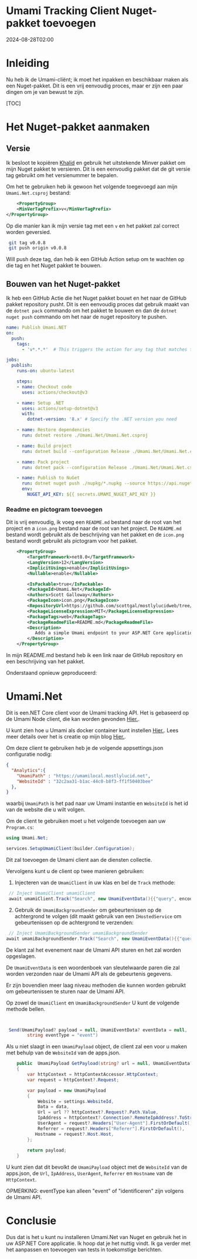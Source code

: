 # Umami Tracking Client Nuget-pakket toevoegen

<!--category-- ASP.NET, Umami, Nuget -->
<datetime class="hidden">2024-08-28T02:00</datetime>

# Inleiding

Nu heb ik de Umami-cliënt; ik moet het inpakken en beschikbaar maken als een Nuget-pakket. Dit is een vrij eenvoudig proces, maar er zijn een paar dingen om je van bewust te zijn.

[TOC]

# Het Nuget-pakket aanmaken

## Versie

Ik besloot te kopiëren [Khalid](https://khalidabuhakmeh.com/) en gebruik het uitstekende Minver pakket om mijn Nuget pakket te versieren. Dit is een eenvoudig pakket dat de git versie tag gebruikt om het versienummer te bepalen.

Om het te gebruiken heb ik gewoon het volgende toegevoegd aan mijn `Umami.Net.csproj` bestand:

```xml
    <PropertyGroup>
    <MinVerTagPrefix>v</MinVerTagPrefix>
</PropertyGroup>
```

Op die manier kan ik mijn versie tag met een `v` en het pakket zal correct worden geversied.

```bash
 git tag v0.0.8       
 git push origin v0.0.8

```

Will push deze tag, dan heb ik een GitHub Action setup om te wachten op die tag en het Nuget pakket te bouwen.

## Bouwen van het Nuget-pakket

Ik heb een GitHub Actie die het Nuget pakket bouwt en het naar de GitHub pakket repository pusht. Dit is een eenvoudig proces dat gebruik maakt van de `dotnet pack` commando om het pakket te bouwen en dan de `dotnet nuget push` commando om het naar de nuget repository te pushen.

```yaml
name: Publish Umami.NET
on:
  push:
    tags:
      - 'v*.*.*'  # This triggers the action for any tag that matches the pattern v1.0.0, v2.1.3, etc.

jobs:
  publish:
    runs-on: ubuntu-latest

    steps:
    - name: Checkout code
      uses: actions/checkout@v3

    - name: Setup .NET
      uses: actions/setup-dotnet@v3
      with:
        dotnet-version: '8.x' # Specify the .NET version you need

    - name: Restore dependencies
      run: dotnet restore ./Umami.Net/Umami.Net.csproj

    - name: Build project
      run: dotnet build --configuration Release ./Umami.Net/Umami.Net.csproj --no-restore

    - name: Pack project
      run: dotnet pack --configuration Release ./Umami.Net/Umami.Net.csproj --no-build --output ./nupkg

    - name: Publish to NuGet
      run: dotnet nuget push ./nupkg/*.nupkg --source https://api.nuget.org/v3/index.json --api-key ${{ secrets.UMAMI_NUGET_API_KEY }}
      env:
        NUGET_API_KEY: ${{ secrets.UMAMI_NUGET_API_KEY }}
```

### Readme en pictogram toevoegen

Dit is vrij eenvoudig, ik voeg een `README.md` bestand naar de root van het project en a `icon.png` bestand naar de root van het project. De `README.md` bestand wordt gebruikt als de beschrijving van het pakket en de `icon.png` bestand wordt gebruikt als pictogram voor het pakket.

```xml
    <PropertyGroup>
        <TargetFramework>net8.0</TargetFramework>
        <LangVersion>12</LangVersion>
        <ImplicitUsings>enable</ImplicitUsings>
        <Nullable>enable</Nullable>

        <IsPackable>true</IsPackable>
        <PackageId>Umami.Net</PackageId>
        <Authors>Scott Galloway</Authors>
        <PackageIcon>icon.png</PackageIcon>
        <RepositoryUrl>https://github.com/scottgal/mostlylucidweb/tree/main/Umami.Net</RepositoryUrl>
        <PackageLicenseExpression>MIT</PackageLicenseExpression>
        <PackageTags>web</PackageTags>
        <PackageReadmeFile>README.md</PackageReadmeFile>
        <Description>
           Adds a simple Umami endpoint to your ASP.NET Core application.
        </Description>
    </PropertyGroup>
```

In mijn README.md bestand heb ik een link naar de GitHub repository en een beschrijving van het pakket.

Onderstaand opnieuw geproduceerd:

# Umami.Net

Dit is een.NET Core client voor de Umami tracking API.
Het is gebaseerd op de Umami Node client, die kan worden gevonden [Hier.](https://github.com/umami-software/node).

U kunt zien hoe u Umami als docker container kunt instellen [Hier.](https://www.mostlylucid.net/blog/usingumamiforlocalanalytics).
Lees meer details over het is creatie op mijn blog [Hier.](https://www.mostlylucid.net/blog/addingumamitrackingclientfollowup).

Om deze client te gebruiken heb je de volgende appsettings.json configuratie nodig:

```json
{
  "Analytics":{
    "UmamiPath" : "https://umamilocal.mostlylucid.net",
    "WebsiteId" : "32c2aa31-b1ac-44c0-b8f3-ff1f50403bee"
  },
}
```

waarbij `UmamiPath` is het pad naar uw Umami instantie en `WebsiteId` is het id van de website die u wilt volgen.

Om de client te gebruiken moet u het volgende toevoegen aan uw `Program.cs`:

```csharp
using Umami.Net;

services.SetupUmamiClient(builder.Configuration);
```

Dit zal toevoegen de Umami client aan de diensten collectie.

Vervolgens kunt u de client op twee manieren gebruiken:

1. Injecteren van de `UmamiClient` in uw klas en bel de `Track` methode:

```csharp
 // Inject UmamiClient umamiClient
 await umamiClient.Track("Search", new UmamiEventData(){{"query", encodedQuery}});
```

2. Gebruik de `UmamiBackgroundSender` om gebeurtenissen op de achtergrond te volgen (dit maakt gebruik van een `IHostedService` om gebeurtenissen op de achtergrond te verzenden:

```csharp
 // Inject UmamiBackgroundSender umamiBackgroundSender
await umamiBackgroundSender.Track("Search", new UmamiEventData(){{"query", encodedQuery}});
```

De klant zal het evenement naar de Umami API sturen en het zal worden opgeslagen.

De `UmamiEventData` is een woordenboek van sleutelwaarde paren die zal worden verzonden naar de Umami API als de gebeurtenis gegevens.

Er zijn bovendien meer laag niveau methoden die kunnen worden gebruikt om gebeurtenissen te sturen naar de Umami API.

Op zowel de `UmamiClient` en `UmamiBackgroundSender` U kunt de volgende methode bellen.

```csharp


 Send(UmamiPayload? payload = null, UmamiEventData? eventData = null,
        string eventType = "event")
```

Als u niet slaagt in een `UmamiPayload` object, de client zal een voor u maken met behulp van de `WebsiteId` van de apps.json.

```csharp
    public  UmamiPayload GetPayload(string? url = null, UmamiEventData? data = null)
    {
        var httpContext = httpContextAccessor.HttpContext;
        var request = httpContext?.Request;

        var payload = new UmamiPayload
        {
            Website = settings.WebsiteId,
            Data = data,
            Url = url ?? httpContext?.Request?.Path.Value,
            IpAddress = httpContext?.Connection?.RemoteIpAddress?.ToString(),
            UserAgent = request?.Headers["User-Agent"].FirstOrDefault(),
            Referrer = request?.Headers["Referer"].FirstOrDefault(),
           Hostname = request?.Host.Host,
        };
        
        return payload;
    }

```

U kunt zien dat dit bevolkt de `UmamiPayload` object met de `WebsiteId` van de apps.json, de `Url`, `IpAddress`, `UserAgent`, `Referrer` en `Hostname` van de `HttpContext`.

OPMERKING: eventType kan alleen "event" of "identificeren" zijn volgens de Umami API.

# Conclusie

Dus dat is het u kunt nu installeren Umami.Net van Nuget en gebruik het in uw ASP.NET Core applicatie. Ik hoop dat je het nuttig vindt. Ik ga verder met het aanpassen en toevoegen van tests in toekomstige berichten.
